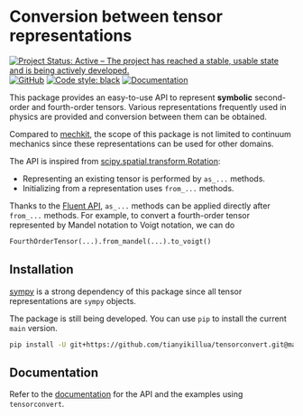 # Conversion between tensor representations

[![Project Status: Active – The project has reached a stable, usable state and is being actively developed.](https://www.repostatus.org/badges/latest/active.svg)](https://www.repostatus.org/#active)
[![GitHub](https://img.shields.io/github/license/tianyikillua/tensorconvert)](https://github.com/tianyikillua/tensorconvert/blob/master/LICENSE.txt)
[![Code style: black](https://img.shields.io/badge/code%20style-black-000000.svg)](https://github.com/psf/black)
[![Documentation](https://readthedocs.org/projects/tensorconvert/badge/?version=latest)](https://tensorconvert.readthedocs.io/en/latest/)

This package provides an easy-to-use API to represent **symbolic** second-order and fourth-order tensors. Various representations frequently used in physics are provided and conversion between them can be obtained.

Compared to [mechkit](https://github.com/JulianKarlBauer/mechkit), the scope of this package is not limited to continuum mechanics since these representations can be used for other domains.

The API is inspired from [scipy.spatial.transform.Rotation](https://docs.scipy.org/doc/scipy/reference/generated/scipy.spatial.transform.Rotation.html):

- Representing an existing tensor is performed by `as_...` methods.
- Initializing from a representation uses `from_...` methods.

Thanks to the [Fluent API](https://en.wikipedia.org/wiki/Fluent_interface#Python), `as_...` methods can be applied directly after `from_...` methods. For example, to convert a fourth-order tensor represented by Mandel notation to Voigt notation, we can do
```python
FourthOrderTensor(...).from_mandel(...).to_voigt()
```

## Installation

[sympy](https://www.sympy.org/) is a strong dependency of this package since all tensor representations are `sympy` objects.

The package is still being developed. You can use `pip` to install the current `main` version.
```sh
pip install -U git+https://github.com/tianyikillua/tensorconvert.git@main
```

## Documentation

Refer to the [documentation](https://tensorconvert.readthedocs.io/en/latest/) for the API and the examples using `tensorconvert`.
